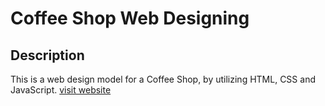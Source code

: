 # Coffee Shop Web Designing
## Description
This is a web design model for a Coffee Shop, by utilizing HTML, CSS and JavaScript.
[visit website](https://arthanakk.github.io/CoffeeShop_Webdesign/)
